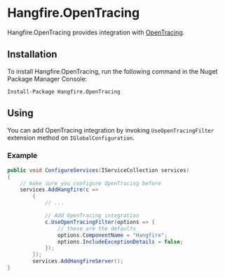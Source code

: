 # Hangfire.OpenTracing

Hangfire.OpenTracing provides integration with [OpenTracing](https://opentracing.io/).

## Installation

To install Hangfire.OpenTracing, run the following command in the Nuget Package Manager Console:

```
Install-Package Hangfire.OpenTracing
```

## Using

You can add OpenTracing integration by invoking `UseOpenTracingFilter` extension method on `IGlobalConfiguration`.

### Example

```csharp
public void ConfigureServices(IServiceCollection services)
{
    // make sure you configure OpenTracing before 
    services.AddHangfire(c =>
        {
            // ...

            // Add OpenTracing integration
            c.UseOpenTracingFilter(options => {
                // these are the defaults
                options.ComponentName = "Hangfire";
                options.IncludeExceptionDetails = false;
            });
        });
        services.AddHangfireServer();
}
```
